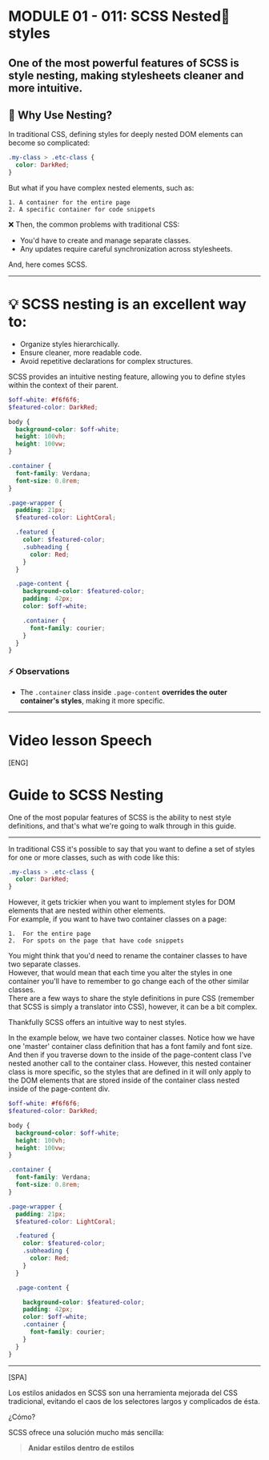 # MODULE 01 - 011:   SCSS Nested🪺 styles
One of the most powerful features of SCSS is **style nesting**, making stylesheets cleaner and more intuitive.  
---
## 🤔 Why Use Nesting?

In traditional CSS, defining styles for deeply nested DOM elements can become so complicated:  

```css
.my-class > .etc-class {
  color: DarkRed;
}
```

But what if you have complex nested elements, such as:

    1. A container for the entire page
    2. A specific container for code snippets

❌ Then, the common problems with traditional CSS:  
- You'd have to create and manage separate classes.
- Any updates require careful synchronization across stylesheets.

And, here comes SCSS.  

***
# 💡 SCSS nesting is an excellent way to:

* Organize styles hierarchically.  
* Ensure cleaner, more readable code.  
* Avoid repetitive declarations for complex structures.  

SCSS provides an intuitive nesting feature, allowing you to define styles within the context of their parent.  

```scss
$off-white: #f6f6f6;
$featured-color: DarkRed;

body {
  background-color: $off-white;
  height: 100vh;
  height: 100vw;
}

.container {
  font-family: Verdana;
  font-size: 0.8rem;
}

.page-wrapper { 
  padding: 21px;
  $featured-color: LightCoral;

  .featured {
    color: $featured-color;
    .subheading {
      color: Red;
    }
  }

  .page-content {
    background-color: $featured-color;
    padding: 42px;
    color: $off-white;

    .container {
      font-family: courier;
    }
  }
}
```
### ⚡ Observations
* The `.container` class inside `.page-content` **overrides the outer container's styles**, making it more specific.  

***
# Video lesson Speech
[ENG]
# Guide to SCSS Nesting
One of the most popular features of SCSS is the ability to nest style definitions, and that's what we're going to walk through in this guide.
***

In traditional CSS it's possible to say that you want to define a set of styles for one or more classes, such as with code like this:  
```scss
.my-class > .etc-class {
  color: DarkRed;
}
```
However, it gets trickier when you want to implement styles for DOM elements that are nested within other elements.  
For example, if you want to have two container classes on a page:  

    1.	For the entire page  
    2.	For spots on the page that have code snippets  
  
You might think that you'd need to rename the container classes to have two separate classes.  
However, that would mean that each time you alter the styles in one container you'll have to remember to go change each of the other similar classes.  
There are a few ways to share the style definitions in pure CSS (remember that SCSS is simply a translator into CSS), however, it can be a bit complex.  

Thankfully SCSS offers an intuitive way to nest styles.  

In the example below, we have two container classes. Notice how we have one 'master' container class definition that has a font family and font size. And then if you traverse down to the inside of the page-content class I've nested another call to the container class. However, this nested container class is more specific, so the styles that are defined in it will only apply to the DOM elements that are stored inside of the container class nested inside of the page-content div.  

```scss
$off-white: #f6f6f6;
$featured-color: DarkRed;

body {
  background-color: $off-white;
  height: 100vh;
  height: 100vw;
}

.container {
  font-family: Verdana;
  font-size: 0.8rem;
}

.page-wrapper { 
  padding: 21px;
  $featured-color: LightCoral;

  .featured {
    color: $featured-color;
    .subheading {
      color: Red;
    }
  }

  .page-content {

    background-color: $featured-color;
    padding: 42px;
    color: $off-white;
    .container {
      font-family: courier;
    }
  }
}
```
***
[SPA]

Los estilos anidados en SCSS son una herramienta mejorada del CSS tradicional, evitando el caos de los selectores largos y complicados de ésta.

¿Cómo?

SCSS ofrece una solución mucho más sencilla: 

> **Anidar estilos dentro de estilos**







